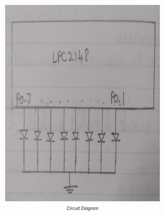 <p align = "center">
<img src = "Interfacing/Assets/P1ckt.jpg" width = "640" height = "640" align = "center"/>
</p>
<p align = "center">
<em> Circuit Diagram </em>
</p>
